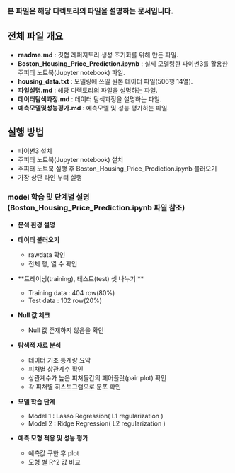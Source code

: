 ### 본 파일은 해당 디렉토리의 파일을 설명하는 문서입니다. 

## 전체 파일 개요

* **readme.md** : 깃헙 레퍼지토리 생성 초기화를 위해 만든 파일.
* **Boston_Housing_Price_Prediction.ipynb** : 실제 모델링한 파이썬3를 활용한 주피터 노트북(Jupyter notebook) 파일.
* **housing_data.txt** : 모델링에 쓰일 원본 데이터 파일(506행 14열). 
* **파일설명.md** : 해당 디렉토리의 파일을 설명하는 파일.
* **데이터탐색과정.md** : 데이터 탐색과정을 설명하는 파일.
* **예측모델및성능평가.md** : 예측모델 및 성능 평가하는 파일.

## 실행 방법

* 파이썬3 설치
* 주피터 노트북(Jupyter notebook) 설치
* 주피터 노트북 실행 후 Boston_Housing_Price_Prediction.ipynb 불러오기
* 가장 상단 라인 부터 실행  

### model 학습 및 단계별 설명(Boston_Housing_Price_Prediction.ipynb 파일 참조)

* **분석 환경 설명**

* **데이터 불러오기**
  - rawdata 확인 
  - 전체 행, 열 수 확인 

* **트레이닝(training), 테스트(test) 셋 나누기 **
  - Training data : 404 row(80%) 
  - Test data : 102 row(20%) 
  
* **Null 값 체크** 
  - Null 값 존재하지 않음을 확인 

* **탐색적 자료 분석** 
  - 데이터 기초 통계량 요약 
  - 피쳐별 상관계수 확인 
  - 상관계수가 높은 피쳐들간의 페어플랏(pair plot) 확인 
  - 각 피쳐별 히스토그램으로 분포 확인 
  
* **모델 학습 단계**
  - Model 1 : Lasso Regression( L1 regularization )
  - Model 2 : Ridge Regression( L2 regularization )
  
* **예측 모형 적용 및 성능 평가**
  - 예측값 구한 후 plot
  - 모형 별 R^2 값 비교
